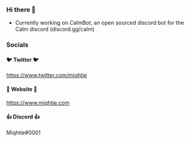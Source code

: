 ### Hi there 👋


- Currently working on CalmBot, an open sourced discord bot for the Calm discord (discord.gg/calm) 

### Socials
#### 🐦 Twitter 🐦
https://www.twitter.com/miqhtie
#### 💎 Website 💎
https://www.miqhtie.com
#### 👍 Discord 👍
Miqhtie#0001
